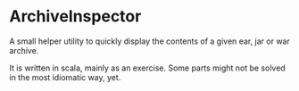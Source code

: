 # ArchiveInspector #

A small helper utility to quickly display the contents of a given
ear, jar or war archive.

It is written in scala, mainly as an exercise. Some parts might not
be solved in the most idiomatic way, yet.

